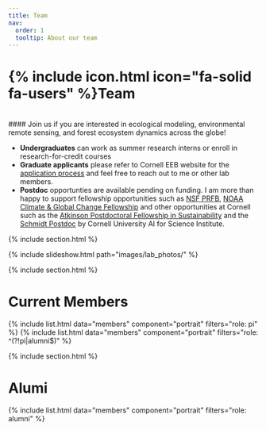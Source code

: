 ```yaml
---
title: Team
nav:
  order: 1
  tooltip: About our team
---
```


# {% include icon.html icon="fa-solid fa-users" %}Team

<br>
#### Join us if you are interested in ecological modeling, environmental remote sensing, and forest ecosystem dynamics across the globe!

- **Undergraduates** can work as summer research interns or enroll in research-for-credit courses
- **Graduate applicants** please refer to Cornell EEB website for the [application process](https://ecologyandevolution.cornell.edu/graduate) and feel free to reach out to me or other lab members.
- **Postdoc** opportunties are available pending on funding. I am more than happy to support fellowship opportunities such as [NSF PRFB](https://new.nsf.gov/funding/opportunities/postdoctoral-research-fellowships-biology-prfb), [NOAA Climate & Global Change Fellowship](https://cpaess.ucar.edu/cgc) and other opportunities at Cornell such as the [Atkinson Postdoctoral Fellowship in Sustainability](https://postdocs.cornell.edu/prospective-postdocs/cornell-postdoctoral-fellowship-programs/#atkinson) and the [Schmidt Postdoc](https://science.ai.cornell.edu/people/schmidt-postdocs/) by Cornell University AI for Science Institute.


{% include section.html %}

<!-- Create a slide show for lab photos -->

{% include slideshow.html path="images/lab_photos/" %}

{% include section.html %}

# Current Members

{% include list.html data="members" component="portrait" filters="role: pi" %}
{% include list.html data="members" component="portrait" filters="role: ^(?!pi|alumni$)" %}

{% include section.html %}

# Alumi

{% include list.html data="members" component="portrait" filters="role: alumni" %}


